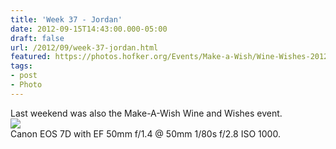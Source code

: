 ```yaml
---
title: 'Week 37 - Jordan'
date: 2012-09-15T14:43:00.000-05:00
draft: false
url: /2012/09/week-37-jordan.html
featured: https://photos.hofker.org/Events/Make-a-Wish/Wine-Wishes-2012/i-qpMR2nr/0/L/_MG_4194-L.jpg
tags: 
- post
- Photo
---
```


Last weekend was also the Make-A-Wish Wine and Wishes event.  
[![](https://photos.hofker.org/Events/Make-a-Wish/Wine-Wishes-2012/i-qpMR2nr/0/L/_MG_4194-L.jpg)](https://photos.hofker.org/Events/Make-a-Wish/Wine-Wishes-2012/25284470_gQDVt4#!i=2077830719&k=qpMR2nr)  
Canon EOS 7D with EF 50mm f/1.4 @ 50mm 1/80s f/2.8 ISO 1000.